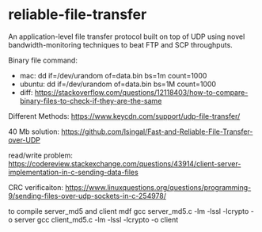 # reliable-file-transfer
An application-level file transfer protocol built on top of UDP using novel bandwidth-monitoring techniques to beat FTP and SCP throughputs.


Binary file command: 
- mac: dd if=/dev/urandom of=data.bin bs=1m count=1000
- ubuntu: dd if=/dev/urandom of=data.bin bs=1M count=1000
- diff: https://stackoverflow.com/questions/12118403/how-to-compare-binary-files-to-check-if-they-are-the-same

Different Methods: https://www.keycdn.com/support/udp-file-transfer/ 

40 Mb solution: https://github.com/lsingal/Fast-and-Reliable-File-Transfer-over-UDP

read/write problem: https://codereview.stackexchange.com/questions/43914/client-server-implementation-in-c-sending-data-files

CRC verificaiton:  https://www.linuxquestions.org/questions/programming-9/sending-files-over-udp-sockets-in-c-254978/

to compile server_md5 and client mdf
gcc server_md5.c -lm -lssl -lcrypto -o server
gcc client_md5.c -lm -lssl -lcrypto -o client
